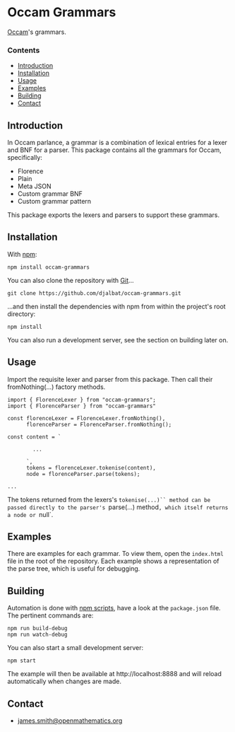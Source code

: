 # Occam Grammars

[Occam](https://github.com/djalbat/occam)'s grammars.

### Contents

- [Introduction](#introduction)
- [Installation](#installation)
- [Usage](#usage)
- [Examples](#examples)
- [Building](#building)
- [Contact](#contact)

## Introduction

In Occam parlance, a grammar is a combination of lexical entries for a lexer and BNF for a parser. This package contains all the grammars for Occam, specifically:

* Florence
* Plain
* Meta JSON
* Custom grammar BNF
* Custom grammar pattern

This package exports the lexers and parsers to support these grammars.

## Installation

With [npm](https://www.npmjs.com/):

    npm install occam-grammars

You can also clone the repository with [Git](https://git-scm.com/)...

    git clone https://github.com/djalbat/occam-grammars.git

...and then install the dependencies with npm from within the project's root directory:

    npm install

You can also run a development server, see the section on building later on.

## Usage

Import the requisite lexer and parser from this package. Then call their fromNothing(...) factory methods.

```
import { FlorenceLexer } from "occam-grammars";
import { FlorenceParser } from "occam-grammars"

const florenceLexer = FlorenceLexer.fromNothing(),
      florenceParser = FlorenceParser.fromNothing();

const content = `

        ...

      `,
      tokens = florenceLexer.tokenise(content),
      node = florenceParser.parse(tokens);

...
```

The tokens returned from the lexers's `tokenise(...)`` method can be passed directly to the parser's `parse(...) method`, which itself returns a node or `null`.

## Examples

There are examples for each grammar. To view them, open the `index.html` file in the root of the repository. Each example shows a representation of the parse tree, which is useful for debugging.

## Building

Automation is done with [npm scripts](https://docs.npmjs.com/misc/scripts), have a look at the `package.json` file. The pertinent commands are:

    npm run build-debug
    npm run watch-debug

You can also start a small development server:

    npm start

The example will then be available at http://localhost:8888 and will reload automatically when changes are made.

## Contact

* james.smith@openmathematics.org
